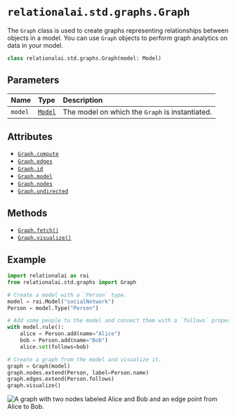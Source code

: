 # `relationalai.std.graphs.Graph`

The `Graph` class is used to create graphs representing relationships between objects in a model.
You can use `Graph` objects to perform graph analytics on data in your model.

```python
class relationalai.std.graphs.Graph(model: Model)
```

## Parameters

| Name | Type | Description |
| :--- | :--- | :------ |
| `model` | [`Model`](../../../Model/README.md) | The model on which the `Graph` is instantiated. |

## Attributes

- [`Graph.compute`](./compute.md)
- [`Graph.edges`](./edges.md)
- [`Graph.id`](./id.md)
- [`Graph.model`](./model.md)
- [`Graph.nodes`](./nodes.md)
- [`Graph.undirected`](./undirected.md)

## Methods

- [`Graph.fetch()`](./fetch.md)
- [`Graph.visualize()`](./visualize.md)

## Example

```python
import relationalai as rai
from relationalai.std.graphs import Graph

# Create a model with a `Person` type.
model = rai.Model("socialNetwork")
Person = model.Type("Person")

# Add some people to the model and connect them with a `follows` property.
with model.rule():
    alice = Person.add(name="Alice")
    bob = Person.add(name="Bob")
    alice.set(follows=bob)

# Create a graph from the model and visualize it.
graph = Graph(model)
graph.nodes.extend(Person, label=Person.name)
graph.edges.extend(Person.follows)
graph.visualize()
```

![A graph with two nodes labeled Alice and Bob and an edge point from Alice to Bob.](./img/simple-social-network.png)